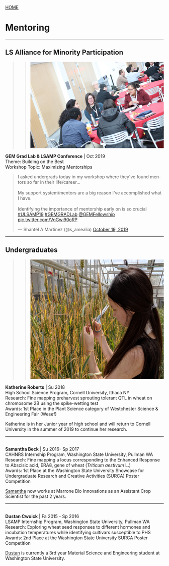 [HOME](./index.html)

# Mentoring  
---------------
## LS Alliance for Minority Participation  
>> ![](https://github.com/shantel-martinez/Lab_Resources/blob/master/example_img/48936101197_e00f349160_ob.jpg?raw=true)      

**GEM Grad Lab & LSAMP Conference** | Oct 2019  
Theme: Building on the Best   
Workshop Topic: Maximizing Mentorships  
<blockquote class="twitter-tweet"><p lang="en" dir="ltr">I asked undergrads today in my workshop where they&#39;ve found mentors so far in their life/career...<br><br>My support system/mentors are a big reason I&#39;ve accomplished what I have.<br><br>Identifying the importance of mentorship early on is so crucial<br> <a href="https://twitter.com/hashtag/ULSAMP19?src=hash&amp;ref_src=twsrc%5Etfw">#ULSAMP19</a> <a href="https://twitter.com/hashtag/GEMGRADLab?src=hash&amp;ref_src=twsrc%5Etfw">#GEMGRADLab</a> <a href="https://twitter.com/GEMFellowship?ref_src=twsrc%5Etfw">@GEMFellowship</a> <a href="https://t.co/VqGwi90oRP">pic.twitter.com/VqGwi90oRP</a></p>&mdash; Shantel A Martinez (@s_amealia) <a href="https://twitter.com/s_amealia/status/1185651449142874114?ref_src=twsrc%5Etfw">October 19, 2019</a></blockquote> <script async src="https://platform.twitter.com/widgets.js" charset="utf-8"></script>  

---------------
## Undergraduates  
>> ![](https://github.com/shantel-martinez/Lab_Resources/blob/master/example_img/KRoberts.jpg?raw=true)  

**Katherine Roberts**  | Su 2018     
High School Science Program, Cornell University, Ithaca NY  
Research: Fine mapping preharvest sprouting tolerant QTL in wheat on chromosome 2B using the spike-wetting test   
Awards: 1st Place in the Plant Science category of Westchester Science & Engineering Fair (Wesef)  

Katherine is in her Junior year of high school and will return to Cornell University in the summer of 2019 to continue her research.  

---------------

![]()  
**Samantha Beck**  | Su 2016- Sp 2017  
CAHNRS Internship Program, Washington State University, Pullman WA  
Research: Fine mapping a locus corresponding to the Enhanced Response to Abscisic acid, ERA8, gene of wheat (*Triticum aestivum* L.)  
Awards: 1st Place at the Washington State University Showcase for Undergraduate Research and Creative Activities (SURCA) Poster Competition   
  
[Samantha](https://www.linkedin.com/in/samantha-conselman-09aa1a10b/) now works at Marrone Bio Innovations as an Assistant Crop Scientist for the past 2 years.  

---------------

![]()  
**Dustan Cwuick**  | Fa 2015 - Sp 2016   
LSAMP Internship Program, Washington State University, Pullman WA  
Research: Exploring wheat seed responses to different hormones and incubation temperatures while identifying cultivars susceptible to PHS  
Awards: 2nd Place at the Washington State University SURCA Poster Competition      

[Dustan](https://www.linkedin.com/in/dustan-cwick-ab457a157/) is currently a 3rd year Material Science and Engineering student at Washington State University.  
